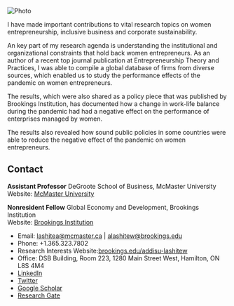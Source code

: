 ![Photo](https://www.degroote.mcmaster.ca/files/2021/11/Lashitew-Profile-pic-600x400.jpg)

I have made important contributions to vital research topics on women entrepreneurship, inclusive business and corporate sustainability. 

An key part of my research agenda is understanding the institutional and organizational constraints that hold back women entrepreneurs. As an author of a recent top journal publication at Entrepreneurship Theory and Practices, I was able to compile a global database of firms from diverse sources, which enabled us to study the performance effects of the pandemic on women entrepreneurs. 

The results, which were also shared as a policy piece that was published by Brookings Institution, has documented how a change in work-life balance during the pandemic had had a negative effect on the performance of enterprises managed by women. 

The results also revealed how sound public policies in some countries were able to reduce the negative effect of the pandemic on women entrepreneurs.

## Contact

**Assistant Professor**
DeGroote School of Business, McMaster University
Website: [McMaster University](https://experts.mcmaster.ca/display/lashitea)


**Nonresident Fellow**
Global Economy and Development, Brookings Institution       
Website: [Brookings Institution](https://www.brookings.edu/experts/addisu-lashitew)

- Email: lashitea@mcmaster.ca  |  alashitew@brookings.edu
- Phone: +1.365.323.7802 
- Research Interests Website:[brookings.edu/addisu-lashitew](https://www.brookings.edu/experts/addisu-lashitew/)
- Office: DSB Building, Room 223, 1280 Main Street West, Hamilton, ON L8S 4M4
- [LinkedIn](https://www.linkedin.com/in/addisu-lashitew-22030039)
- [Twitter](https://twitter.com/addisulashitew?lang=en)
- [Google Scholar](https://scholar.google.com/citations?user=k6mc4vsAAAAJ&hl=en&oi=ao)
- [Research Gate](https://www.researchgate.net/profile/Addisu-Lashitew-2)
